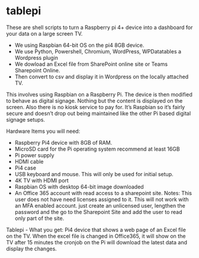 # tablepi
These are shell scripts to turn a Raspberry pi 4+ device into a dashboard for your data on a large screen TV. 
- We using Raspbian 64-bit OS on the pi4 8GB device.
- We use Python, Powershell, Chromium, WordPress, WPDatatables a Wordpress plugin 
- We dowload an Excel file from SharePoint online site or Teams Sharepoint Online.
- Then convert to csv and display it in Wordpress on the locally attached TV. 


This involves using Raspbian on a Raspberry Pi. The device is then modified to behave as digital signage. Nothing but the content is displayed on the screen. Also there is no kiosk service to pay for. It’s Raspbian so it’s fairly secure and doesn’t drop out being maintained like the other Pi based digital signage setups. 

Hardware Items you will need:
- Raspberry Pi4 device with 8GB of RAM. 
- MicroSD card for the Pi operating system recommend at least 16GB
- Pi power supply
- HDMI cable
- Pi4 case 
- USB keyboard and mouse. This will only be used for initial setup.
- 4K TV with HDMI port 
- Raspbian OS with desktop 64-bit image downloaded
- An Office 365 account with read access to a sharepoint site. Notes: This user does not have need licenses assigned to it. This will not work with an MFA enabled account. just create an unlicensed user, lengthen the password and the go to the Sharepoint Site and add the user to read only part of the site. 

Tablepi - What you get: Pi4 device that shows a web page of an Excel file on the TV. When the excel file is changed in Office365, it will show on the TV after 15 minutes the cronjob on the Pi will download the latest data and display the changes. 


